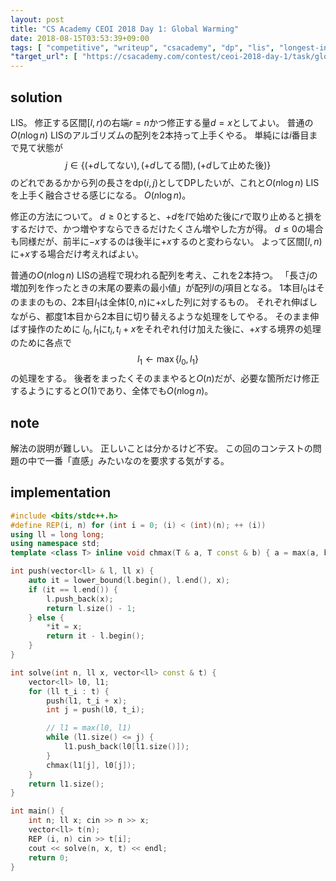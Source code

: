 ```yaml
---
layout: post
title: "CS Academy CEOI 2018 Day 1: Global Warming"
date: 2018-08-15T03:53:39+09:00
tags: [ "competitive", "writeup", "csacademy", "dp", "lis", "longest-increasing-subsequence" ]
"target_url": [ "https://csacademy.com/contest/ceoi-2018-day-1/task/global-warming/" ]
---
```


## solution

LIS。
修正する区間$[l, r)$の右端$r = n$かつ修正する量$d = x$としてよい。
普通の$O(n \log n)$ LISのアルゴリズムの配列を2本持って上手くやる。
単純には$i$番目まで見て状態が$$j \in \{ (+d\text{してない}), (+d\text{してる間}), (+d\text{して止めた後}) \}$$のどれであるかから列の長さを$\mathrm{dp}(i, j)$としてDPしたいが、これと$O(n \log n)$ LISを上手く融合させる感じになる。
$O(n \log n)$。

修正の方法について。
$d \ge 0$とすると、$+d$を$l$で始めた後に$r$で取り止めると損をするだけで、かつ増やすならできるだけたくさん増やした方が得。
$d \le 0$の場合も同様だが、前半に$-x$するのは後半に$+x$するのと変わらない。
よって区間$[l, n)$に$+x$する場合だけ考えればよい。

普通の$O(n \log n)$ LISの過程で現われる配列を考え、これを2本持つ。
「長さ$j$の増加列を作ったときの末尾の要素の最小値」が配列$l$の$j$項目となる。
1本目$l_0$はそのままのもの、2本目$l_1$は全体$[0, n)$に$+x$した列に対するもの。
それぞれ伸ばしながら、都度1本目から2本目に切り替えるような処理をしてやる。
そのまま伸ばす操作のために $l_0, l_1$に$t_i, t_i + x$をそれぞれ付け加えた後に、$+ x$する境界の処理のために各点で $$l_1 \gets \max \{ l_0, l_1 \}$$ の処理をする。
後者をまったくそのままやると$O(n)$だが、必要な箇所だけ修正するようにすると$O(1)$であり、全体でも$O(n \log n)$。

## note

解法の説明が難しい。
正しいことは分かるけど不安。
この回のコンテストの問題の中で一番「直感」みたいなのを要求する気がする。

## implementation

``` c++
#include <bits/stdc++.h>
#define REP(i, n) for (int i = 0; (i) < (int)(n); ++ (i))
using ll = long long;
using namespace std;
template <class T> inline void chmax(T & a, T const & b) { a = max(a, b); }

int push(vector<ll> & l, ll x) {
    auto it = lower_bound(l.begin(), l.end(), x);
    if (it == l.end()) {
        l.push_back(x);
        return l.size() - 1;
    } else {
        *it = x;
        return it - l.begin();
    }
}

int solve(int n, ll x, vector<ll> const & t) {
    vector<ll> l0, l1;
    for (ll t_i : t) {
        push(l1, t_i + x);
        int j = push(l0, t_i);

        // l1 = max(l0, l1)
        while (l1.size() <= j) {
            l1.push_back(l0[l1.size()]);
        }
        chmax(l1[j], l0[j]);
    }
    return l1.size();
}

int main() {
    int n; ll x; cin >> n >> x;
    vector<ll> t(n);
    REP (i, n) cin >> t[i];
    cout << solve(n, x, t) << endl;
    return 0;
}
```
